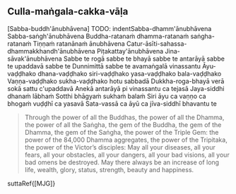 ## Culla-maṅgala-cakka-vāḷa<a id="culla-mangala-cakka-vala"></a>

[Sabba-buddh'ānubhāvena]
TODO: indentSabba-dhamm'ānubhāvena
Sabba-saṅgh'ānubhāvena
Buddha-ratanaṁ dhamma-ratanaṁ saṅgha-ratanaṁ
Tiṇṇaṁ ratanānaṁ ānubhāvena
Catur-āsīti-sahassa-dhammakkhandh'ānubhāvena
Piṭakattay'ānubhāvena
Jina-sāvak'ānubhāvena
Sabbe te rogā sabbe te bhayā sabbe te antarāyā sabbe te upaddavā sabbe te
Dunnimittā sabbe te avamaṅgalā vinassantu
Āyu-vaḍḍhako dhana-vaḍḍhako siri-vaḍḍhako yasa-vaḍḍhako bala-vaḍḍhako
Vaṇṇa-vaḍḍhako sukha-vaḍḍhako hotu sabbadā
Dukkha-roga-bhayā verā sokā sattu c'upaddavā
Anekā antarāyā pi vinassantu ca tejasā
Jaya-siddhi dhanaṁ lābhaṁ
Sotthi bhāgyaṁ sukhaṁ balaṁ
Siri āyu ca vaṇṇo ca bhogaṁ vuḍḍhī ca yasavā
Sata-vassā ca āyū ca jīva-siddhī bhavantu te

<div class="english">

> Through the power of all the Buddhas, the power of all the Dhamma, the power of all the Saṅgha, the gem of the Buddha, the gem of the Dhamma, the gem of the Saṅgha, the power of the Triple Gem: the power of the 84,000 Dhamma aggregates, the power of the Tripitaka, the power of the Victor’s disciples: May all your diseases, all your fears, all your obstacles, all your dangers, all your bad visions, all your bad omens be destroyed. May there always be an increase of long life, wealth, glory, status, strength, beauty and happiness.

</div>

suttaRef{[MJG]}
